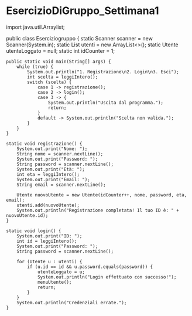 # EsercizioDiGruppo_Settimana1
import java.util.Arraylist;

public class Eserciziogruppo {
    static Scanner scanner = new Scanner(System.in);
    static List<Utente> utenti = new ArrayList<>();
    static Utente utenteLoggato = null;
    static int idCounter = 1;
    
    public static void main(String[] args) {
        while (true) {
            System.out.println("1. Registrazione\n2. Login\n3. Esci");
            int scelta = leggiIntero();
            switch (scelta) {
                case 1 -> registrazione();
                case 2 -> login();
                case 3 -> {
                    System.out.println("Uscita dal programma.");
                    return;
                }
                default -> System.out.println("Scelta non valida.");
            }
        }
    }
    
    static void registrazione() {
        System.out.print("Nome: ");
        String nome = scanner.nextLine();
        System.out.print("Password: ");
        String password = scanner.nextLine();
        System.out.print("Età: ");
        int eta = leggiIntero();
        System.out.print("Email: ");
        String email = scanner.nextLine();
        
        Utente nuovoUtente = new Utente(idCounter++, nome, password, eta, email);
        utenti.add(nuovoUtente);
        System.out.println("Registrazione completata! Il tuo ID è: " + nuovoUtente.id);
    }
    
    static void login() {
        System.out.print("ID: ");
        int id = leggiIntero();
        System.out.print("Password: ");
        String password = scanner.nextLine();
        
        for (Utente u : utenti) {
            if (u.id == id && u.password.equals(password)) {
                utenteLoggato = u;
                System.out.println("Login effettuato con successo!");
                menuUtente();
                return;
            }
        }
        System.out.println("Credenziali errate.");
    }
 
   
